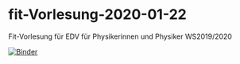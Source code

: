 # fit-Vorlesung-2020-01-22
Fit-Vorlesung für EDV für Physikerinnen und Physiker WS2019/2020


[![Binder](https://binderhub.astro.uni-bonn.de/badge_logo.svg)](https://binderhub.astro.uni-bonn.de/v2/gh/ocordes/fit-Vorlesung-2020-01-22.git/master)

